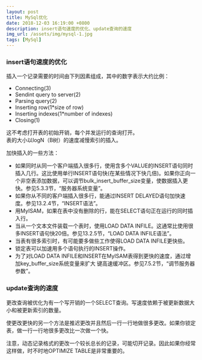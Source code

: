 ```yaml
---
layout: post
title: MySql优化
date: 2018-12-03 16:19:00 +0800
description: insert语句速度的优化、update查询的速度
img_url: /assets/img/mysql-1.jpg
tags: [MySql]
---
```


### insert语句速度的优化

插入一个记录需要的时间由下列因素组成，其中的数字表示大约比例：
- Connecting(3)
- Sendint query to server(2)
- Parsing query(2)
- Inserting row(1*size of row)
- Inserting indexes(1*number of indexes)
- Closing(1)

这不考虑打开表的初始开销，每个并发运行的查询打开。  
表的大小以logN（B树）的速度减慢索引的插入。

加快插入的一些方法：
- 如果同时从同一个客户端插入很多行，使用含多个VALUE的INSERT语句同时插入几行。这比使用单行INSERT语句快(在某些情况下快几倍)。如果你正向一个非空表添加数据，可以调节bulk_insert_buffer_size变量，使数据插入更快。参见5.3.3节，“服务器系统变量”。
- 如果你从不同的客户端插入很多行，能通过INSERT DELAYED语句加快速度。参见13.2.4节，“INSERT语法”。
- 用MyISAM，如果在表中没有删除的行，能在SELECT语句正在运行的同时插入行。
- 当从一个文本文件装载一个表时，使用LOAD DATA INFILE。这通常比使用很多INSERT语句快20倍。参见13.2.5节，“LOAD DATA INFILE语法”。
- 当表有很多索引时，有可能要多做些工作使得LOAD DATA INFILE更快些。
- 锁定表可以加速用多个语句执行的INSERT操作。
- 为了对LOAD DATA INFILE和INSERT在MyISAM表得到更快的速度，通过增加key_buffer_size系统变量来扩大 键高速缓冲区。参见7.5.2节，“调节服务器参数”。

### update查询的速度

更改查询被优化为有一个写开销的一个SELECT查询。写速度依赖于被更新数据大小和被更新索引的数量。

使更改更快的另一个方法是推迟更改并且然后一行一行地做很多更改。如果你锁定表，做一行一行地很多更改比一次做一个快。

注意，动态记录格式的更改一个较长总长的记录，可能切开记录。因此如果你经常这样做，时不时地OPTIMIZE TABLE是非常重要的。
